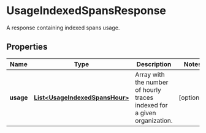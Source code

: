 

# UsageIndexedSpansResponse

A response containing indexed spans usage.
## Properties

Name | Type | Description | Notes
------------ | ------------- | ------------- | -------------
**usage** | [**List&lt;UsageIndexedSpansHour&gt;**](UsageIndexedSpansHour.md) | Array with the number of hourly traces indexed for a given organization. |  [optional]



